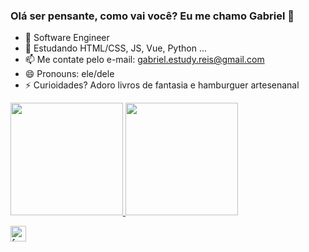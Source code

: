 ### Olá ser pensante, como vai você? Eu me chamo Gabriel 👋

- 🔭 Software Engineer
- 🌱 Estudando HTML/CSS, JS, Vue, Python ...
- 📫 Me contate pelo e-mail: gabriel.estudy.reis@gmail.com
- 😄 Pronouns: ele/dele
- ⚡ Curioidades? Adoro livros de fantasia e hamburguer artesenanal

<div>
  <a href="https://github.com/GabrielFRails">
  <img height="180em" src="https://github-readme-stats.vercel.app/api?username=GabrielFRails&show_icons=true&theme=dracula&include_all_commits=true&count_private=true"/>
  <img height="180em" src="https://github-readme-stats.vercel.app/api/top-langs/?username=GabrielFRails&layout=compact&langs_count=7&theme=dracula"/>
</div>

<a href="https://linkedin.com/in/freitasgabrielr" target="blank"><img align="center" src="https://cdn-icons-png.flaticon.com/512/174/174857.png" alt="freitasgabrielr" height="25" width="25" /></a>
